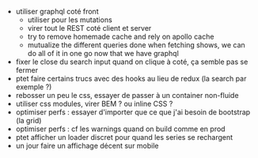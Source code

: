 - utiliser graphql coté front
  - utiliser pour les mutations
  - virer tout le REST coté client et server
  - try to remove homemade cache and rely on apollo cache
  - mutualize the different queries done when fetching shows, we can do all of it in one go now that we have graphql
- fixer le close du search input quand on clique à coté, ça semble pas se fermer
- ptet faire certains trucs avec des hooks au lieu de redux (la search par exemple ?)
- rebosser un peu le css, essayer de passer à un container non-fluide
- utiliser css modules, virer BEM ? ou inline CSS ?
- optimiser perfs : essayer d'importer que ce que j'ai besoin de bootstrap (la grid)
- optimiser perfs : cf les warnings quand on build comme en prod
- ptet afficher un loader discret pour quand les series se rechargent
- un jour faire un affichage décent sur mobile
